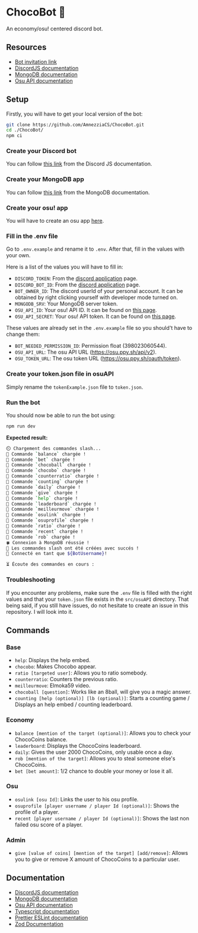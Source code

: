 # ChocoBot 🍫

An economy/osu! centered discord bot.

## Resources

- [Bot invitation link](https://discord.com/api/oauth2/authorize?client_id=893457417675886602&permissions=534723815488&scope=bot)
- [DiscordJS documentation](https://discord.js.org/#/docs/main/stable/general/welcome)
- [MongoDB documentation](https://www.mongodb.com/docs/)
- [Osu API documentation](https://osu.ppy.sh/docs/index.html)

## Setup

Firstly, you will have to get your local version of the bot:

```sh
git clone https://github.com/AmnezziaCS/ChocoBot.git
cd ./ChocoBot/
npm ci
```

### Create your Discord bot

You can follow [this link](https://discordjs.guide/preparations/setting-up-a-bot-application.html#creating-your-bot) from the Discord JS documentation.

### Create your MongoDB app

You can follow [this link](https://www.mongodb.com/docs/atlas/app-services/apps/create/) from the MongoDB documentation.

### Create your osu! app

You will have to create an osu app [here](https://osu.ppy.sh/home/account/edit#oauth).

### Fill in the .env file

Go to `.env.example` and rename it to `.env`. After that, fill in the values with your own.

Here is a list of the values you will have to fill in:

- `DISCORD_TOKEN`: From the [discord application](https://discord.com/developers/applications) page.
- `DISCORD_BOT_ID`: From the [discord application](https://discord.com/developers/applications) page.
- `BOT_OWNER_ID`: The discord userId of your personal account. It can be obtained by right clicking yourself with developer mode turned on.
- `MONGODB_SRV`: Your MongoDB server token.
- `OSU_API_ID`: Your osu! API ID. It can be found on [this page](https://osu.ppy.sh/home/account/edit#oauth).
- `OSU_API_SECRET`: Your osu! API token. It can be found on [this page](https://osu.ppy.sh/home/account/edit#oauth).

These values are already set in the `.env.example` file so you should't have to change them:

- `BOT_NEEDED_PERMISSION_ID`: Permission float (398023060544).
- `OSU_API_URL`: The osu API URL (https://osu.ppy.sh/api/v2).
- `OSU_TOKEN_URL`: The osu token URL (https://osu.ppy.sh/oauth/token).

### Create your token.json file in osuAPI

Simply rename the `tokenExample.json` file to `token.json`.

### Run the bot

You should now be able to run the bot using:

```sh
npm run dev
```

**Expected result:**

```sh
⏲️ Chargement des commandes slash...
📝 Commande `balance` chargée !
📝 Commande `bet` chargée !
📝 Commande `chocoball` chargée !
📝 Commande `chocobo` chargée !
📝 Commande `counterratio` chargée !
📝 Commande `counting` chargée !
📝 Commande `daily` chargée !
📝 Commande `give` chargée !
📝 Commande `help` chargée !
📝 Commande `leaderboard` chargée !
📝 Commande `meilleurmove` chargée !
📝 Commande `osulink` chargée !
📝 Commande `osuprofile` chargée !
📝 Commande `ratio` chargée !
📝 Commande `recent` chargée !
📝 Commande `rob` chargée !
🍀 Connexion à MongoDB réussie !
🎉 Les commandes slash ont été créées avec succés !
🚀 Connecté en tant que ${BotUsername}!

⏳ Écoute des commandes en cours :
```

### Troubleshooting

If you encounter any problems, make sure the `.env` file is filled with the right values and that your `token.json` file exists in the `src/osuAPI` directory. That being said, if you still have issues, do not hesitate to create an issue in this repository. I will look into it.

## Commands

### Base

- `help`: Displays the help embed.
- `chocobo`: Makes Chocobo appear.
- `ratio [targeted user]`: Allows you to ratio somebody.
- `counterratio`: Counters the previous ratio.
- `meilleurmove`: Elmoka59 video.
- `chocoball [question]`: Works like an 8ball, will give you a magic answer.
- `counting [help (optional)] [lb (optional)]`: Starts a counting game / Displays an help embed / counting leaderboard.

### Economy

- `balance [mention of the target (optional)]`: Allows you to check your ChocoCoins balance.
- `leaderboard`: Displays the ChocoCoins leaderboard.
- `daily`: Gives the user 2000 ChocoCoins, only usable once a day.
- `rob [mention of the target]`: Allows you to steal someone else's ChocoCoins.
- `bet [bet amount]`: 1/2 chance to double your money or lose it all.

### Osu

- `osulink [osu Id]`: Links the user to his osu profile.
- `osuprofile [player username / player Id (optional)]`: Shows the profile of a player.
- `recent [player username / player Id (optional)]`: Shows the last non failed osu score of a player.

### Admin

- `give [value of coins] [mention of the target] [add/remove]`: Allows you to give or remove X amount of ChocoCoins to a particular user.

## Documentation

- [DiscordJS documentation](https://discord.js.org/#/docs/discord.js/main/general/welcome)
- [MongoDB documentation](https://www.mongodb.com/docs/)
- [Osu API documentation](https://osu.ppy.sh/docs/index.html)
- [Typescript documentation](https://www.typescriptlang.org/docs/handbook/typescript-in-5-minutes.html)
- [Prettier ESLint documentation](https://prettier.io/docs/en/integrating-with-linters.html)
- [Zod Documentation](https://zod.dev/https://zod.dev/)
